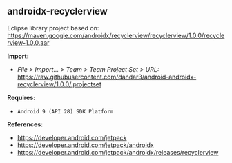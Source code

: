 ## androidx-recyclerview

Eclipse library project based on:<br/>
https://maven.google.com/androidx/recyclerview/recyclerview/1.0.0/recyclerview-1.0.0.aar

**Import:**
- _File > Import... > Team > Team Project Set > URL:_<br/>
  https://raw.githubusercontent.com/dandar3/android-androidx-recyclerview/1.0.0/.projectset

**Requires:**
- `Android 9 (API 28) SDK Platform`

**References:**
- https://developer.android.com/jetpack
- https://developer.android.com/jetpack/androidx
- https://developer.android.com/jetpack/androidx/releases/recyclerview